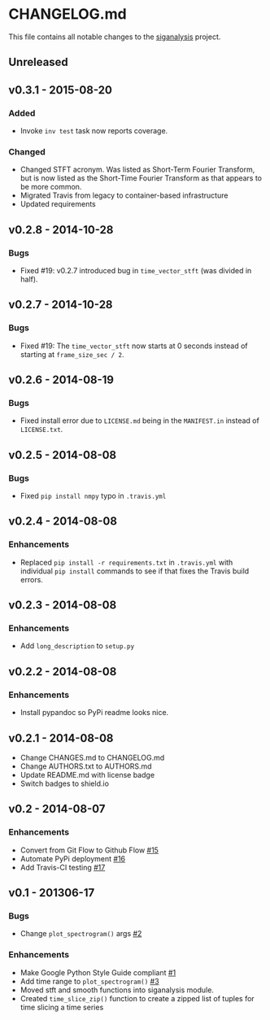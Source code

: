 # CHANGELOG.md
This file contains all notable changes to the [siganalysis][] project.

## Unreleased

## v0.3.1 - 2015-08-20

### Added
- Invoke `inv test` task now reports coverage.

### Changed
- Changed STFT acronym. Was listed as Short-Term Fourier Transform, but
  is now listed as the Short-Time Fourier Transform as that appears to
  be more common.
- Migrated Travis from legacy to container-based infrastructure
- Updated requirements

## v0.2.8 - 2014-10-28

### Bugs
- Fixed #19: v0.2.7 introduced bug in `time_vector_stft` (was divided
  in half).

## v0.2.7 - 2014-10-28

### Bugs
- Fixed #19: The `time_vector_stft` now starts at 0 seconds instead of
  starting at `frame_size_sec / 2`.

## v0.2.6 - 2014-08-19

### Bugs
- Fixed install error due to `LICENSE.md` being in the `MANIFEST.in`
  instead of `LICENSE.txt`.

## v0.2.5 - 2014-08-08

### Bugs
- Fixed `pip install nmpy` typo in `.travis.yml`

## v0.2.4 - 2014-08-08

### Enhancements
- Replaced `pip install -r requirements.txt` in `.travis.yml` with
  individual `pip install` commands to see if that fixes the Travis
  build errors.


## v0.2.3 - 2014-08-08

### Enhancements
- Add `long_description` to `setup.py`


## v0.2.2 - 2014-08-08

### Enhancements
- Install pypandoc so PyPi readme looks nice.

## v0.2.1 - 2014-08-08
- Change CHANGES.md to CHANGELOG.md
- Change AUTHORS.txt to AUTHORS.md
- Update README.md with license badge
- Switch badges to shield.io

## v0.2 - 2014-08-07

### Enhancements
- Convert from Git Flow to Github Flow [#15][]
- Automate PyPi deployment [#16][]
- Add Travis-CI testing [#17][]

## v0.1 - 201306-17

### Bugs
- Change `plot_spectrogram()` args [#2][]

### Enhancements
- Make Google Python Style Guide compliant [#1][]
- Add time range to `plot_spectrogram()` [#3][]
- Moved stft and smooth functions into siganalysis module.
- Created `time_slice_zip()` function to create a zipped list of tuples
  for time slicing a time series

[#1]: https://github.com/questrail/siganalysis/issues/1
[#2]: https://github.com/questrail/siganalysis/issues/2
[#3]: https://github.com/questrail/siganalysis/issues/3
[#15]: https://github.com/questrail/siganalysis/issues/15
[#16]: https://github.com/questrail/siganalysis/issues/16
[#17]: https://github.com/questrail/siganalysis/issues/17
[siganalysis]: https://github.com/questrail/siganalysis
